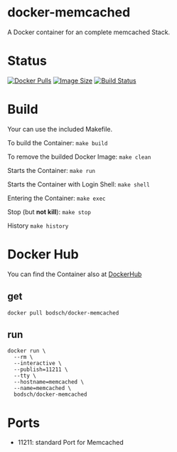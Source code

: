 docker-memcached
=================

A Docker container for an complete memcached Stack.


# Status

[![Docker Pulls](https://img.shields.io/docker/pulls/bodsch/docker-memcached.svg?branch=1705-03)][hub]
[![Image Size](https://images.microbadger.com/badges/image/bodsch/docker-memcached.svg?branch=1705-03)][microbadger]
[![Build Status](https://travis-ci.org/bodsch/docker-memcached.svg?branch=1705-03)][travis]

[hub]: https://hub.docker.com/r/bodsch/docker-memcached/
[microbadger]: https://microbadger.com/images/bodsch/docker-memcached
[travis]: https://travis-ci.org/bodsch/docker-memcached


# Build
Your can use the included Makefile.

To build the Container: `make build`

To remove the builded Docker Image: `make clean`

Starts the Container: `make run`

Starts the Container with Login Shell: `make shell`

Entering the Container: `make exec`

Stop (but **not kill**): `make stop`

History `make history`


# Docker Hub

You can find the Container also at  [DockerHub](https://hub.docker.com/r/bodsch/docker-memcached/)

## get

    docker pull bodsch/docker-memcached

## run

    docker run \
      --rm \
      --interactive \
      --publish=11211 \
      --tty \
      --hostname=memcached \
      --name=memcached \
      bodsch/docker-memcached


# Ports
 - 11211: standard Port for Memcached

